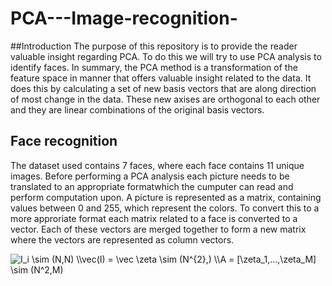 # PCA---Image-recognition-

##Introduction 
The purpose of this repository is to provide the reader valuable insight regarding PCA. To do this we will try to use PCA analysis to identify faces. In summary, the PCA method is a transformation of the feature space in manner that offers valuable insight related to the data. It does this by calculating a set of new basis vectors that are along direction of most change in the data. These new axises are orthogonal to each other and they are linear combinations of the original basis vectors. 

## Face recognition
The dataset used contains 7 faces, where each face contains 11 unique images. Before performing a PCA analysis each picture needs to be translated to an appropriate formatwhich the cumputer can read and perform computation upon. A picture is represented as a matrix, containing values between 0 and 255, which represent the colors. To convert this to a more approriate format each matrix related to a face is converted to a vector. Each of these vectors are merged together to form a new matrix where the vectors are represented as column vectors. 

<img src="https://latex.codecogs.com/gif.latex?I_i&space;\sim&space;(N,N)&space;\\vec(I)&space;=&space;\vec&space;\zeta&space;\sim&space;(N^{2},)&space;\\A&space;=&space;[\zeta_1,...,\zeta_M]&space;\sim&space;(N^2,M)" title="I_i \sim (N,N) \\vec(I) = \vec \zeta \sim (N^{2},) \\A = [\zeta_1,...,\zeta_M] \sim (N^2,M)" />
